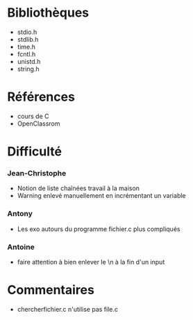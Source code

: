 # Bibliothèques
* stdio.h
* stdlib.h
* time.h
* fcntl.h
* unistd.h
* string.h

# Références
* cours de C
* OpenClassrom

# Difficulté
### Jean-Christophe
* Notion de liste chaînées travail à la maison
* Warning enlevé manuellement en incrémentant un variable

### Antony
* Les exo autours du programme fichier.c plus compliqués

### Antoine
* faire attention à bien enlever le \n à la fin d'un input

# Commentaires
* chercherfichier.c n'utilise pas file.c

